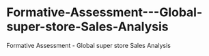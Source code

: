 # Formative-Assessment---Global-super-store-Sales-Analysis
Formative Assessment - Global super store Sales Analysis
